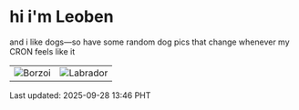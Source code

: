 # hi i'm Leoben

and i like dogs—so have some random dog pics that change whenever my CRON feels like it

|  |  |
|--------|----------|
| ![Borzoi](https://random-dog-vercel.vercel.app/api/random-borzoi?v=1759038414) | ![Labrador](https://random-dog-vercel.vercel.app/api/random-labrador?v=1759038414) |

Last updated: 2025-09-28 13:46 PHT
